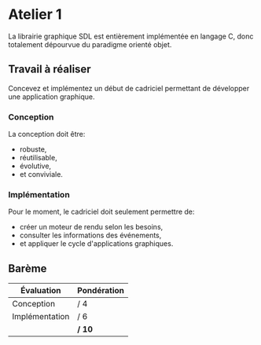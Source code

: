 # Atelier 1

La librairie graphique SDL est entièrement implémentée en langage C, donc totalement dépourvue du paradigme orienté objet.

## Travail à réaliser

Concevez et implémentez un début de cadriciel permettant de développer une application graphique.

### Conception

La conception doit être:

- robuste,
- réutilisable,
- évolutive,
- et conviviale.

### Implémentation

Pour le moment, le cadriciel doit seulement permettre de:

- créer un moteur de rendu selon les besoins,
- consulter les informations des événements,
- et appliquer le cycle d'applications graphiques.

## Barème

|Évaluation    |Pondération|
|--------------|-----------|
|Conception    |/ 4        |
|Implémentation|/ 6        |
|              |**/ 10**   |